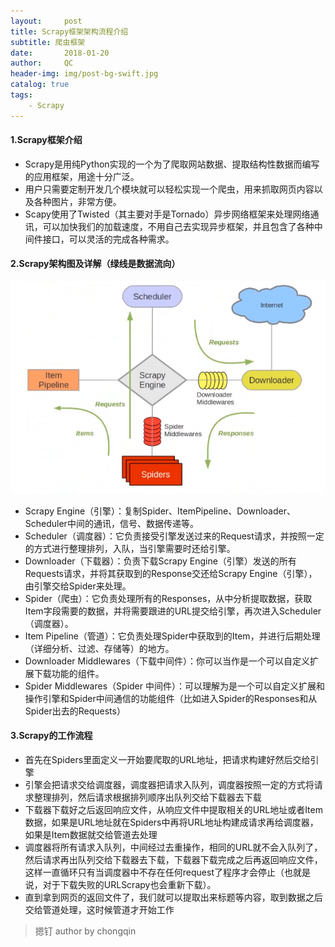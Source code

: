 ```yaml
---
layout:     post
title: Scrapy框架架构流程介绍
subtitle: 爬虫框架
date:       2018-01-20
author:     QC
header-img: img/post-bg-swift.jpg
catalog: true
tags:
    - Scrapy
---
```


#### 1.Scrapy框架介绍
- Scrapy是用纯Python实现的一个为了爬取网站数据、提取结构性数据而编写的应用框架，用途十分广泛。
- 用户只需要定制开发几个模块就可以轻松实现一个爬虫，用来抓取网页内容以及各种图片，非常方便。
- Scapy使用了Twisted（其主要对手是Tornado）异步网络框架来处理网络通讯，可以加快我们的加载速度，不用自己去实现异步框架，并且包含了各种中间件接口，可以灵活的完成各种需求。
#### 2.Scrapy架构图及详解（绿线是数据流向）

![](https://raw.githubusercontent.com/Los-GTI/Los-GTI.github.io/master/img/Scrapy架构1.png)

- Scrapy Engine（引擎）：复制Spider、ItemPipeline、Downloader、Scheduler中间的通讯，信号、数据传递等。
- Scheduler（调度器）：它负责接受引擎发送过来的Request请求，并按照一定的方式进行整理排列，入队，当引擎需要时还给引擎。
- Downloader（下载器）：负责下载Scrapy Engine（引擎）发送的所有Requests请求，并将其获取到的Response交还给Scrapy Engine（引擎），由引擎交给Spider来处理。
- Spider（爬虫）：它负责处理所有的Responses，从中分析提取数据，获取Item字段需要的数据，并将需要跟进的URL提交给引擎，再次进入Scheduler（调度器）。
- Item Pipeline（管道）：它负责处理Spider中获取到的Item，并进行后期处理（详细分析、过滤、存储等）的地方。
- Downloader Middlewares（下载中间件）：你可以当作是一个可以自定义扩展下载功能的组件。
- Spider Middlewares（Spider 中间件）：可以理解为是一个可以自定义扩展和操作引擎和Spider中间通信的功能组件（比如进入Spider的Responses和从Spider出去的Requests）

#### 3.Scrapy的工作流程

- 首先在Spiders里面定义一开始要爬取的URL地址，把请求构建好然后交给引擎
- 引擎会把请求交给调度器，调度器把请求入队列，调度器按照一定的方式将请求整理排列，然后请求根据排列顺序出队列交给下载器去下载
- 下载器下载好之后返回响应文件，从响应文件中提取相关的URL地址或者Item数据，如果是URL地址就在Spiders中再将URL地址构建成请求再给调度器，如果是Item数据就交给管道去处理
- 调度器将所有请求入队列，中间经过去重操作，相同的URL就不会入队列了，然后请求再出队列交给下载器去下载，下载器下载完成之后再返回响应文件，这样一直循环只有当调度器中不存在任何request了程序才会停止（也就是说，对于下载失败的URLScrapy也会重新下载）。
- 直到拿到网页的返回文件了，我们就可以提取出来标题等内容，取到数据之后交给管道处理，这时候管道才开始工作

> 摁钉 author by chongqin


